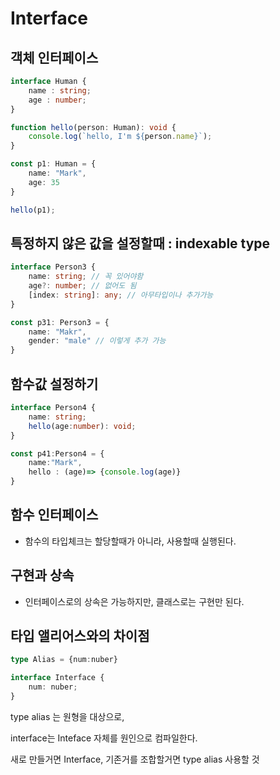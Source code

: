 # Interface



## 객체 인터페이스

```typescript
interface Human {
    name : string;
    age : number;
}

function hello(person: Human): void {
    console.log(`hello, I'm ${person.name}`);
}

const p1: Human = {
    name: "Mark",
    age: 35
}

hello(p1);
```



## 특정하지 않은 값을 설정할때 : indexable type

```typescript
interface Person3 {
    name: string; // 꼭 있어야함
    age?: number; // 없어도 됨
    [index: string]: any; // 아무타입이나 추가가능
}

const p31: Person3 = {
    name: "Makr",
    gender: "male" // 이렇게 추가 가능
}
```





## 함수값 설정하기

```typescript
interface Person4 {
    name: string;
    hello(age:number): void;
}

const p41:Person4 = {
    name:"Mark",
    hello : (age)=> {console.log(age)}
}
```





## 함수 인터페이스

- 함수의 타입체크는 할당할때가 아니라, 사용할때 실행된다.





## 구현과 상속

- 인터페이스로의 상속은 가능하지만, 클래스로는 구현만 된다. 



## 타입 앨리어스와의 차이점

```typescript
type Alias = {num:nuber}

interface Interface {
    num: nuber;
}
```

type alias 는 원형을 대상으로, 

interface는 Inteface 자체를 원인으로 컴파일한다.



새로 만들거면 Interface, 기존거를 조합할거면 type alias 사용할 것